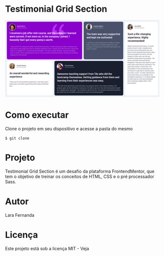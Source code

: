 # Testimonial Grid Section

<img src="./images/image.png">

# Como executar

Clone o projeto em seu dispositivo e acesse a pasta do mesmo

```
$ git clone

```

# Projeto

Testimonial Grid Section é um desafio da plataforma FrontendMentor, que tem o objetivo de treinar os conceitos de HTML, CSS e o pré processador Sass.

# Autor

Lara Fernanda

# Licença

Este projeto está sob a licença MIT - Veja